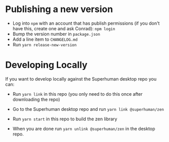 # Publishing a new version

- Log into `npm` with an account that has publish permissions (if you don't have
  this, create one and ask Conrad): `npm login`
- Bump the version number in `package.json`
- Add a line item to `CHANGELOG.md`
- Run `yarn release-new-version`

# Developing Locally

If you want to develop locally against the Superhuman desktop repo you can:

- Run `yarn link` in this repo (you only need to do this once after downloading the repo)
- Go to the Superhuman desktop repo and run `yarn link @superhuman/zen`
- Run `yarn start` in this repo to build the zen library

- When you are done run `yarn unlink @superhuman/zen` in the desktop repo.
